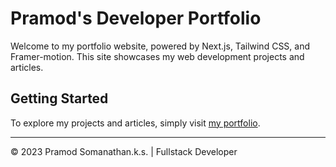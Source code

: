 # Pramod's Developer Portfolio

Welcome to my portfolio website, powered by Next.js, Tailwind CSS, and Framer-motion. This site showcases my web development projects and articles.

## Getting Started

To explore my projects and articles, simply visit [my portfolio](https://pramod.vercel.app/).

---

© 2023 Pramod Somanathan.k.s. | Fullstack Developer
